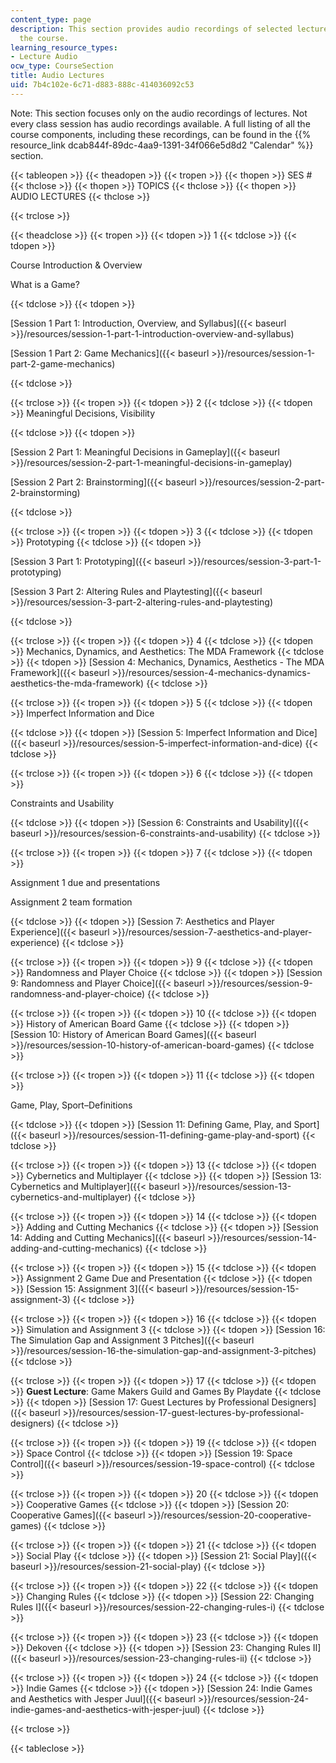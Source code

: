 ```yaml
---
content_type: page
description: This section provides audio recordings of selected lecture sessions of
  the course.
learning_resource_types:
- Lecture Audio
ocw_type: CourseSection
title: Audio Lectures
uid: 7b4c102e-6c71-d883-888c-414036092c53
---
```


Note: This section focuses only on the audio recordings of lectures. Not every class session has audio recordings available. A full listing of all the course components, including these recordings, can be found in the {{% resource_link dcab844f-89dc-4aa9-1391-34f066e5d8d2 "Calendar" %}} section.

{{< tableopen >}}
{{< theadopen >}}
{{< tropen >}}
{{< thopen >}}
SES #
{{< thclose >}}
{{< thopen >}}
TOPICS
{{< thclose >}}
{{< thopen >}}
AUDIO LECTURES
{{< thclose >}}

{{< trclose >}}

{{< theadclose >}}
{{< tropen >}}
{{< tdopen >}}
1
{{< tdclose >}}
{{< tdopen >}}


Course Introduction & Overview

What is a Game?


{{< tdclose >}}
{{< tdopen >}}


[Session 1 Part 1: Introduction, Overview, and Syllabus]({{< baseurl >}}/resources/session-1-part-1-introduction-overview-and-syllabus)

[Session 1 Part 2: Game Mechanics]({{< baseurl >}}/resources/session-1-part-2-game-mechanics)


{{< tdclose >}}

{{< trclose >}}
{{< tropen >}}
{{< tdopen >}}
2
{{< tdclose >}}
{{< tdopen >}}
Meaningful Decisions, Visibility


{{< tdclose >}}
{{< tdopen >}}


[Session 2 Part 1: Meaningful Decisions in Gameplay]({{< baseurl >}}/resources/session-2-part-1-meaningful-decisions-in-gameplay)

[Session 2 Part 2: Brainstorming]({{< baseurl >}}/resources/session-2-part-2-brainstorming)


{{< tdclose >}}

{{< trclose >}}
{{< tropen >}}
{{< tdopen >}}
3
{{< tdclose >}}
{{< tdopen >}}
Prototyping
{{< tdclose >}}
{{< tdopen >}}


[Session 3 Part 1: Prototyping]({{< baseurl >}}/resources/session-3-part-1-prototyping)

[Session 3 Part 2: Altering Rules and Playtesting]({{< baseurl >}}/resources/session-3-part-2-altering-rules-and-playtesting)


{{< tdclose >}}

{{< trclose >}}
{{< tropen >}}
{{< tdopen >}}
4
{{< tdclose >}}
{{< tdopen >}}
Mechanics, Dynamics, and Aesthetics: The MDA Framework
{{< tdclose >}}
{{< tdopen >}}
[Session 4: Mechanics, Dynamics, Aesthetics - The MDA Framework]({{< baseurl >}}/resources/session-4-mechanics-dynamics-aesthetics-the-mda-framework)
{{< tdclose >}}

{{< trclose >}}
{{< tropen >}}
{{< tdopen >}}
5
{{< tdclose >}}
{{< tdopen >}}
Imperfect Information and Dice


{{< tdclose >}}
{{< tdopen >}}
[Session 5: Imperfect Information and Dice]({{< baseurl >}}/resources/session-5-imperfect-information-and-dice)
{{< tdclose >}}

{{< trclose >}}
{{< tropen >}}
{{< tdopen >}}
6
{{< tdclose >}}
{{< tdopen >}}


Constraints and Usability


{{< tdclose >}}
{{< tdopen >}}
[Session 6: Constraints and Usability]({{< baseurl >}}/resources/session-6-constraints-and-usability)
{{< tdclose >}}

{{< trclose >}}
{{< tropen >}}
{{< tdopen >}}
7
{{< tdclose >}}
{{< tdopen >}}


Assignment 1 due and presentations

Assignment 2 team formation


{{< tdclose >}}
{{< tdopen >}}
[Session 7: Aesthetics and Player Experience]({{< baseurl >}}/resources/session-7-aesthetics-and-player-experience)
{{< tdclose >}}

{{< trclose >}}
{{< tropen >}}
{{< tdopen >}}
9
{{< tdclose >}}
{{< tdopen >}}
Randomness and Player Choice
{{< tdclose >}}
{{< tdopen >}}
[Session 9: Randomness and Player Choice]({{< baseurl >}}/resources/session-9-randomness-and-player-choice)
{{< tdclose >}}

{{< trclose >}}
{{< tropen >}}
{{< tdopen >}}
10
{{< tdclose >}}
{{< tdopen >}}
History of American Board Game
{{< tdclose >}}
{{< tdopen >}}
[Session 10: History of American Board Games]({{< baseurl >}}/resources/session-10-history-of-american-board-games)
{{< tdclose >}}

{{< trclose >}}
{{< tropen >}}
{{< tdopen >}}
11
{{< tdclose >}}
{{< tdopen >}}


Game, Play, Sport–Definitions


{{< tdclose >}}
{{< tdopen >}}
[Session 11: Defining Game, Play, and Sport]({{< baseurl >}}/resources/session-11-defining-game-play-and-sport)
{{< tdclose >}}

{{< trclose >}}
{{< tropen >}}
{{< tdopen >}}
13
{{< tdclose >}}
{{< tdopen >}}
Cybernetics and Multiplayer
{{< tdclose >}}
{{< tdopen >}}
[Session 13: Cybernetics and Multiplayer]({{< baseurl >}}/resources/session-13-cybernetics-and-multiplayer)
{{< tdclose >}}

{{< trclose >}}
{{< tropen >}}
{{< tdopen >}}
14
{{< tdclose >}}
{{< tdopen >}}
Adding and Cutting Mechanics
{{< tdclose >}}
{{< tdopen >}}
[Session 14: Adding and Cutting Mechanics]({{< baseurl >}}/resources/session-14-adding-and-cutting-mechanics)
{{< tdclose >}}

{{< trclose >}}
{{< tropen >}}
{{< tdopen >}}
15
{{< tdclose >}}
{{< tdopen >}}
Assignment 2 Game Due and Presentation
{{< tdclose >}}
{{< tdopen >}}
[Session 15: Assignment 3]({{< baseurl >}}/resources/session-15-assignment-3)
{{< tdclose >}}

{{< trclose >}}
{{< tropen >}}
{{< tdopen >}}
16
{{< tdclose >}}
{{< tdopen >}}
Simulation and Assignment 3
{{< tdclose >}}
{{< tdopen >}}
[Session 16: The Simulation Gap and Assignment 3 Pitches]({{< baseurl >}}/resources/session-16-the-simulation-gap-and-assignment-3-pitches)
{{< tdclose >}}

{{< trclose >}}
{{< tropen >}}
{{< tdopen >}}
17
{{< tdclose >}}
{{< tdopen >}}
**Guest Lecture**: Game Makers Guild and Games By Playdate
{{< tdclose >}}
{{< tdopen >}}
[Session 17: Guest Lectures by Professional Designers]({{< baseurl >}}/resources/session-17-guest-lectures-by-professional-designers)
{{< tdclose >}}

{{< trclose >}}
{{< tropen >}}
{{< tdopen >}}
19
{{< tdclose >}}
{{< tdopen >}}
Space Control
{{< tdclose >}}
{{< tdopen >}}
[Session 19: Space Control]({{< baseurl >}}/resources/session-19-space-control)
{{< tdclose >}}

{{< trclose >}}
{{< tropen >}}
{{< tdopen >}}
20
{{< tdclose >}}
{{< tdopen >}}
Cooperative Games
{{< tdclose >}}
{{< tdopen >}}
[Session 20: Cooperative Games]({{< baseurl >}}/resources/session-20-cooperative-games)
{{< tdclose >}}

{{< trclose >}}
{{< tropen >}}
{{< tdopen >}}
21
{{< tdclose >}}
{{< tdopen >}}
Social Play
{{< tdclose >}}
{{< tdopen >}}
[Session 21: Social Play]({{< baseurl >}}/resources/session-21-social-play)
{{< tdclose >}}

{{< trclose >}}
{{< tropen >}}
{{< tdopen >}}
22
{{< tdclose >}}
{{< tdopen >}}
Changing Rules
{{< tdclose >}}
{{< tdopen >}}
[Session 22: Changing Rules I]({{< baseurl >}}/resources/session-22-changing-rules-i)
{{< tdclose >}}

{{< trclose >}}
{{< tropen >}}
{{< tdopen >}}
23
{{< tdclose >}}
{{< tdopen >}}
Dekoven
{{< tdclose >}}
{{< tdopen >}}
[Session 23: Changing Rules II]({{< baseurl >}}/resources/session-23-changing-rules-ii)
{{< tdclose >}}

{{< trclose >}}
{{< tropen >}}
{{< tdopen >}}
24
{{< tdclose >}}
{{< tdopen >}}
Indie Games
{{< tdclose >}}
{{< tdopen >}}
[Session 24: Indie Games and Aesthetics with Jesper Juul]({{< baseurl >}}/resources/session-24-indie-games-and-aesthetics-with-jesper-juul)
{{< tdclose >}}

{{< trclose >}}

{{< tableclose >}}